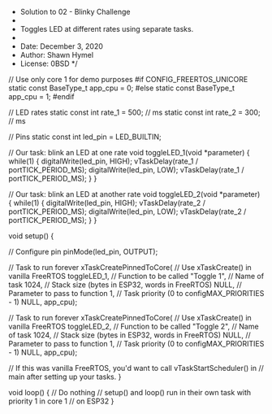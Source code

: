  * Solution to 02 - Blinky Challenge
 * 
 * Toggles LED at different rates using separate tasks.
 * 
 * Date: December 3, 2020
 * Author: Shawn Hymel
 * License: 0BSD
 */

// Use only core 1 for demo purposes
#if CONFIG_FREERTOS_UNICORE
static const BaseType_t app_cpu = 0;
#else
static const BaseType_t app_cpu = 1;
#endif

// LED rates
static const int rate_1 = 500;  // ms
static const int rate_2 = 300;  // ms

// Pins
static const int led_pin = LED_BUILTIN;

// Our task: blink an LED at one rate
void toggleLED_1(void *parameter) {
  while(1) {
    digitalWrite(led_pin, HIGH);
    vTaskDelay(rate_1 / portTICK_PERIOD_MS);
    digitalWrite(led_pin, LOW);
    vTaskDelay(rate_1 / portTICK_PERIOD_MS);
  }
}

// Our task: blink an LED at another rate
void toggleLED_2(void *parameter) {
  while(1) {
    digitalWrite(led_pin, HIGH);
    vTaskDelay(rate_2 / portTICK_PERIOD_MS);
    digitalWrite(led_pin, LOW);
    vTaskDelay(rate_2 / portTICK_PERIOD_MS);
  }
}

void setup() {

  // Configure pin
  pinMode(led_pin, OUTPUT);

  // Task to run forever
  xTaskCreatePinnedToCore(  // Use xTaskCreate() in vanilla FreeRTOS
              toggleLED_1,  // Function to be called
              "Toggle 1",   // Name of task
              1024,         // Stack size (bytes in ESP32, words in FreeRTOS)
              NULL,         // Parameter to pass to function
              1,            // Task priority (0 to configMAX_PRIORITIES - 1)
              NULL,
              app_cpu);

  // Task to run forever
  xTaskCreatePinnedToCore(  // Use xTaskCreate() in vanilla FreeRTOS
              toggleLED_2,  // Function to be called
              "Toggle 2",   // Name of task
              1024,         // Stack size (bytes in ESP32, words in FreeRTOS)
              NULL,         // Parameter to pass to function
              1,            // Task priority (0 to configMAX_PRIORITIES - 1)
              NULL,
              app_cpu);

  // If this was vanilla FreeRTOS, you'd want to call vTaskStartScheduler() in
  // main after setting up your tasks.
}

void loop() {
  // Do nothing
  // setup() and loop() run in their own task with priority 1 in core 1
  // on ESP32
}
